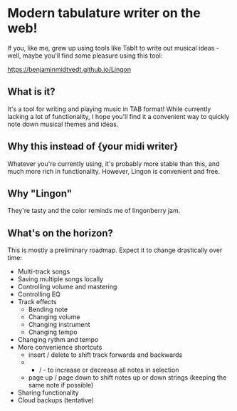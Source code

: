 # Modern tabulature writer on the web!

If you, like me, grew up using tools like TabIt to write out musical ideas - well, maybe you'll find some pleasure using this tool:

https://benjaminmidtvedt.github.io/Lingon

## What is it?

It's a tool for writing and playing music in TAB format! While currently lacking a lot of functionality, I hope you'll find it a convenient way to quickly note down musical themes and ideas. 

## Why this instead of {your midi writer}

Whatever you're currently using, it's probably more stable than this, and much more rich in functionality. However, Lingon is convenient and free.

## Why "Lingon"

They're tasty and the color reminds me of lingonberry jam.

## What's on the horizon?

This is mostly a preliminary roadmap. Expect it to change drastically over time:

- Multi-track songs
- Saving multiple songs locally
- Controlling volume and mastering
- Controlling EQ
- Track effects
  - Bending note
  - Changing volume
  - Changing instrument
  - Changing tempo
- Changing rythm and tempo
- More convenience shortcuts
  - insert / delete to shift track forwards and backwards
  - + / - to increase or decrease all notes in selection
  - page up / page down to shift notes up or down strings (keeping the same note if possible)
- Sharing functionality
- Cloud backups (tentative) 
